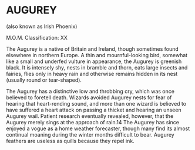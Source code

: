 # AUGUREY  
(also known as Irish Phoenix)  
  
M.O.M. Classification: XX  
  
The Augurey is a native of Britain and Ireland, though sometimes found elsewhere in northern Europe. A thin and mournful-looking bird, somewhat like a small and underfed vulture in appearance, the Augurey is greenish black. It is intensely shy, nests in bramble and thorn, eats large insects and fairies, flies only in heavy rain and otherwise remains hidden in its nest (usually round or tear-shaped).  
  
The Augurey has a distinctive low and throbbing cry, which was once believed to foretell death. Wizards avoided Augurey nests for fear of hearing that heart-rending sound, and more than one wizard is believed to have suffered a heart attack on passing a thicket and hearing an unseen Augurey wail. Patient research eventually revealed, however, that the Augurey merely sings at the approach of rain.14 The Augurey has since enjoyed a vogue as a home weather forecaster, though many find its almost continual moaning during the winter months difficult to bear. Augurey feathers are useless as quills because they repel ink.  
  
